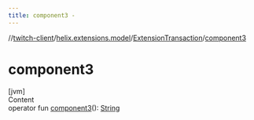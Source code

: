 ```yaml
---
title: component3 -
---
```

//[twitch-client](../../index.md)/[helix.extensions.model](../index.md)/[ExtensionTransaction](index.md)/[component3](component3.md)



# component3  
[jvm]  
Content  
operator fun [component3](component3.md)(): [String](https://kotlinlang.org/api/latest/jvm/stdlib/kotlin/-string/index.html)  



